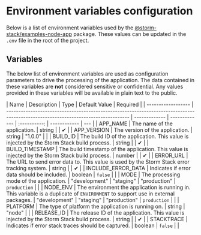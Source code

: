 <!-- Generated by Storm Stack -->

# Environment variables configuration

Below is a list of environment variables used by the
[@storm-stack/examples-node-app](https://www.npmjs.com/package/@storm-stack/examples-node-app)
package. These values can be updated in the `.env` file in the root of the
project.

## Variables

The below list of environment variables are used as configuration parameters to
drive the processing of the application. The data contained in these variables
are **not** considered sensitive or confidential. Any values provided in these
variables will be available in plain text to the public.

| Name               | Description                                                                                                                       | Type          | Default Value |   Required   |
| ------------------ | --------------------------------------------------------------------------------------------------------------------------------- | ------------- | ------------- | :----------: | ------------ | --- |
| APP_NAME           | The name of the application.                                                                                                      | string        |               |      ✔      |
| APP_VERSION        | The version of the application.                                                                                                   | string        | "1.0.0"       |              |
| BUILD_ID           | The build ID of the application. This value is injected by the Storm Stack build process.                                         | string        |               |      ✔      |
| BUILD_TIMESTAMP    | The build timestamp of the application. This value is injected by the Storm Stack build process.                                  | number        |               |      ✔      |
| ERROR_URL          | The URL to send error data to. This value is used by the Storm Stack error tracking system.                                       | string        |               |      ✔      |
| INCLUDE_ERROR_DATA | Indicates if error data should be included.                                                                                       | boolean       | `false`       |              |
| MODE               | The processing mode of the application.                                                                                           | "development" | "staging"     | "production" | `production` |     |
| NODE_ENV           | The environment the application is running in. This variable is a duplicate of `ENVIRONMENT` to support use in external packages. | "development" | "staging"     | "production" | `production` |     |
| PLATFORM           | The type of platform the application is running on.                                                                               | string        | "node"        |              |
| RELEASE_ID         | The release ID of the application. This value is injected by the Storm Stack build process.                                       | string        |               |      ✔      |
| STACKTRACE         | Indicates if error stack traces should be captured.                                                                               | boolean       | `false`       |              |
